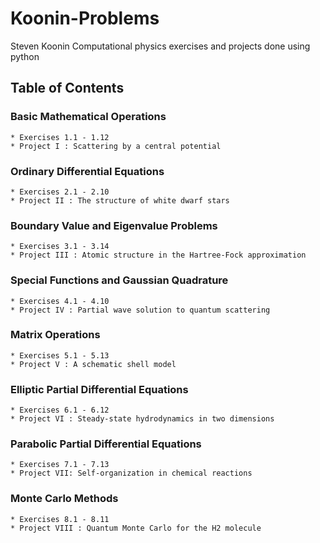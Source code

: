 # Koonin-Problems
Steven Koonin Computational physics exercises and projects done using python

## Table of Contents
  ### Basic Mathematical Operations
    * Exercises 1.1 - 1.12
    * Project I : Scattering by a central potential
  
  ### Ordinary Differential Equations
    * Exercises 2.1 - 2.10
    * Project II : The structure of white dwarf stars
  
  ### Boundary Value and Eigenvalue Problems
    * Exercises 3.1 - 3.14
    * Project III : Atomic structure in the Hartree-Fock approximation
  
  ### Special Functions and Gaussian Quadrature
    * Exercises 4.1 - 4.10
    * Project IV : Partial wave solution to quantum scattering
    
  ### Matrix Operations
    * Exercises 5.1 - 5.13
    * Project V : A schematic shell model
    
  ### Elliptic Partial Differential Equations
    * Exercises 6.1 - 6.12
    * Project VI : Steady-state hydrodynamics in two dimensions
    
  ### Parabolic Partial Differential Equations
    * Exercises 7.1 - 7.13
    * Project VII: Self-organization in chemical reactions
    
  ### Monte Carlo Methods
    * Exercises 8.1 - 8.11
    * Project VIII : Quantum Monte Carlo for the H2 molecule
    
